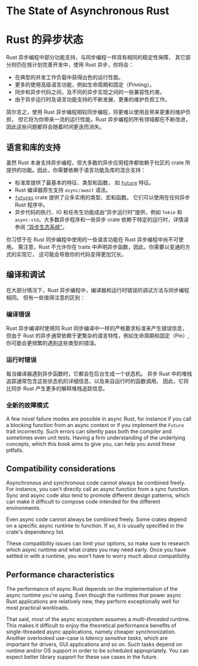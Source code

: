 # The State of Asynchronous Rust
# Rust 的异步状态

Rust 异步编程中部分功能支持，与同步编程一样具有相同的稳定性保障，
其它部分则仍在按计划完善开发中，使用 Rust 异步，你将会：

- 在典型的并发工作负载中获得出色的运行性能。
- 更多的使用高级语言功能，例如生命周期和固定（Pinning）。
- 同步和异步代码之间，及不同的异步实现之间的一些兼容性约束。
- 由于异步运行时及语言功能支持的不断发展，更重的维护负担工作。

简尔言之，使用 Rust 异步编程相较同步编程，将更难以使用且带来更重的维护负担，
但它将为你带来一流的运行性能。Rust 异步编程的所有领域都在不断改进，
因此这些问题都将会随着时间更迭而消失。

## 语言和库的支持

虽然 Rust 本身支持异步编程，但大多数的异步应用程序都依赖于社区的 crate
所提供的功能。因此，你需要依赖于语言功能及库的混合支持：

- 标准库提供了最基本的特征、类型和函数，
  如 [`Future`](https://doc.rust-lang.org/std/future/trait.Future.html) 
  特征。
- Rust 编译器原生支持 `async/await` 语法。
- [`futures`](https://docs.rs/futures/) crate 提供了众多实用的类型、宏和函数。
  它们可以使用在任何异步 Rust 程序中。
- 异步代码的执行、IO 和任务生功能成由“异步运行时”提供，例如 `Tokio` 和
  `async-std`。大多数异步程序和一些异步 crate 依赖于特定的运行时，详情请参阅
  [“异步生态系统”](../08_ecosystem/00_chapter.md)。

你习惯于在 Rust 同步编程中使用的一些语言功能在 Rust 异步编程中尚不可使用。
需注意，Rust 不允许你在 traits 中声明异步函数，因此，你需要以变通的方式的实现它，
这可能会导致你的代码变得更加冗长。

## 编译和调试

在大部分情况下，Rust 异步编程中，编译器和运行时错误的调试方法与同步编程相同。
但有一些值得注意的区别：

### 编译错误

Rust 异步编译时使用同 Rust 同步编译中一样的严格要求标准来产生错误信息，
但由于 Rust 的异步通常依赖于更繁杂的语言特性，例如生命周期和固定（Pin）,
你可能会更频繁的遇到这些类型的错误。

### 运行时错误

每当编译器遇到异步函数时，它都会在后台生成一个状态机。
异步 Rust 中的堆栈追踪通常包含这些状态机的详细信息，以及来自运行时的函数调用。
因此，它将比同步 Rust 产生更多的解释堆栈追踪信息。

### 全新的故障模式

A few novel failure modes are possible in async Rust, for instance
if you call a blocking function from an async context or if you implement
the `Future` trait incorrectly. Such errors can silently pass both the
compiler and sometimes even unit tests. Having a firm understanding
of the underlying concepts, which this book aims to give you, can help you
avoid these pitfalls.

## Compatibility considerations

Asynchronous and synchronous code cannot always be combined freely.
For instance, you can't directly call an async function from a sync function.
Sync and async code also tend to promote different design patterns, which can
make it difficult to compose code intended for the different environments.

Even async code cannot always be combined freely. Some crates depend on a
specific async runtime to function. If so, it is usually specified in the
crate's dependency list.

These compatibility issues can limit your options, so make sure to
research which async runtime and what crates you may need early.
Once you have settled in with a runtime, you won't have to worry
much about compatibility.

## Performance characteristics

The performance of async Rust depends on the implementation of the
async runtime you're using.
Even though the runtimes that power async Rust applications are relatively new,
they perform exceptionally well for most practical workloads.

That said, most of the async ecosystem assumes a _multi-threaded_ runtime.
This makes it difficult to enjoy the theoretical performance benefits
of single-threaded async applications, namely cheaper synchronization.
Another overlooked use-case is _latency sensitive tasks_, which are
important for drivers, GUI applications and so on. Such tasks depend
on runtime and/or OS support in order to be scheduled appropriately.
You can expect better library support for these use cases in the future.
